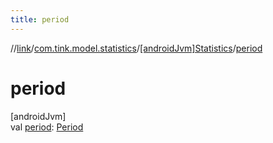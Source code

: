 ```yaml
---
title: period
---
```

//[link](../../../index.html)/[com.tink.model.statistics](../index.html)/[[androidJvm]Statistics](index.html)/[period](period.html)



# period



[androidJvm]\
val [period](period.html): [Period](../../com.tink.model.time/[android-jvm]-period/index.html)




